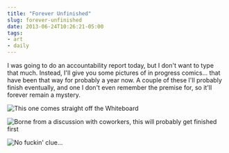 ```yaml
---
title: "Forever Unfinished"
slug: forever-unfinished
date: 2013-06-24T10:26:21-05:00
tags:
- art
- daily
---
```

I was going to do an accountability report today, but I don't want to type that much. Instead, I'll give you some pictures of in progress comics... that have been that way for probably a year now. A couple of these I'll probably finish eventually, and one I don't even remember the premise for, so it'll forever remain a mystery.

![](http://i.imgur.com/6GkBdvRh.jpg "This one comes straight off the Whiteboard")

![](http://i.imgur.com/d3mpb31h.jpg "Borne from a discussion with coworkers, this will probably get finished first")

![](http://i.imgur.com/HTCqgT6h.jpg "No fuckin' clue...")

